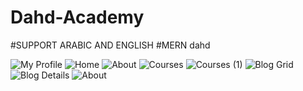 # Dahd-Academy
#SUPPORT ARABIC AND ENGLISH
#MERN
dahd



![My Profile](https://github.com/M-Metaw3/Dahd-Academy/assets/107302134/73c7651e-b2ef-4712-9b34-36b785ef11a9)
![Home](https://github.com/M-Metaw3/Dahd-Academy/assets/107302134/0a66a0a0-a67e-405e-a1bc-829b989f41b1)
![About](https://github.com/M-Metaw3/Dahd-Academy/assets/107302134/1bf5f626-5c38-45a6-966c-700aa60c7ff3)
![Courses](https://github.com/M-Metaw3/Dahd-Academy/assets/107302134/3e272c2c-82c2-4191-aadb-1eb390ee70a1)
![Courses (1)](https://github.com/M-Metaw3/Dahd-Academy/assets/107302134/ccb934a6-0fc8-4f4b-b86f-4f75f39b5db3)
![Blog Grid](https://github.com/M-Metaw3/Dahd-Academy/assets/107302134/f9ec1546-0c8f-4f0d-aad3-47acae5e9f02)
![Blog Details](https://github.com/M-Metaw3/Dahd-Academy/assets/107302134/91441bf3-ce38-4512-a35c-231c4f65f67b)
![About](https://github.com/M-Metaw3/Dahd-Academy/assets/107302134/52b5ec6b-73f2-46c3-9602-a3e71a812220)
